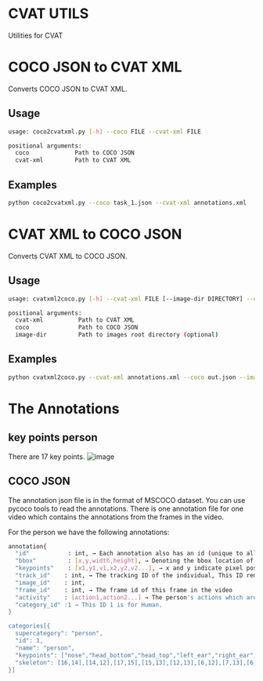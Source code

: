 # CVAT UTILS
Utilities for CVAT

# COCO JSON to CVAT XML

Converts COCO JSON to CVAT XML.

## Usage

```bash
usage: coco2cvatxml.py [-h] --coco FILE --cvat-xml FILE 

positional arguments:
  coco             Path to COCO JSON
  cvat-xml         Path to CVAT XML

```

## Examples

```bash
python coco2cvatxml.py --coco task_1.json --cvat-xml annotations.xml
```

# CVAT XML to COCO JSON

Converts CVAT XML to COCO JSON.

## Usage

```bash
usage: cvatxml2coco.py [-h] --cvat-xml FILE [--image-dir DIRECTORY] --coco FILE

positional arguments:
  cvat-xml          Path to CVAT XML
  coco              Path to COCO JSON
  image-dir         Path to images root directory (optional)

```

## Examples

```bash
python cvatxml2coco.py --cvat-xml annotations.xml --coco out.json --image-dir \images\
```

# The Annotations

## key points person
There are 17 key points.
![image](https://user-images.githubusercontent.com/35894891/165474348-1b7f7082-37db-4ff9-8cf8-0b5d3130565a.png)

## COCO JSON
The annotation json file is in the format of MSCOCO dataset. You can use pycoco tools to read the annotations.
There is one annotation file for one video which contains the annotations from the frames in the video. 

For the person we have the following annotations:<br />
```bash
annotation{
  "id"           : int, → Each annotation also has an id (unique to all other annotations)
  "bbox"         : [x,y,width,height], → Denoting the bbox location of that person. Box coordinates are measured from the top left image corner and are 0-indexed<br />
  "keypoints"    : [x1,y1,v1,x2,y2,v2...], → x and y indicate pixel positions in the image. v indicates visibility— v=0: not labeled (in which case x=y=0), v=1: labeled but not visible, and v=2: labeled and visible <br />
  "track_id"    : int, → The tracking ID of the individual, This ID remains constant for that person/object in all the sequences of the video<br />
  "image_id"    : int, 
  "frame_id"    : int, → The frame id of this frame in the video
  "activity"    : [action1,action2...] → The person's actions which are captured  
  "category_id" :1 → This ID 1 is for Human.
}

categories[{
  supercategory": "person",
  "id": 1,
  "name": "person",
  "keypoints": ["nose","head_bottom","head_top","left_ear","right_ear","left_shoulder","right_shoulder","left_elbow","right_elbow","left_wrist","right_wrist","left_hip","right_hip","left_knee","right_knee","left_ankle","right_ankle"], 
  "skeleton": [16,14],[14,12],[17,15],[15,13],[12,13],[6,12],[7,13],[6,7],[6,8],[7,9],[8,10],[9,11],[2,3],[1,2],[1,3],[2,4],[3,5],[4,6],[5,7], → defines connectivity  via a list of keypoint edge pairs 
}]
```


